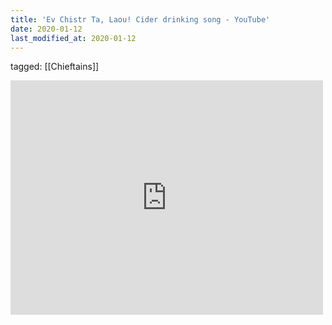 ```yaml
---
title: 'Ev Chistr Ta, Laou! Cider drinking song - YouTube'
date: 2020-01-12
last_modified_at: 2020-01-12
---
```

tagged: [[Chieftains]]
<iframe allow="accelerometer; autoplay; clipboard-write; encrypted-media; gyroscope; picture-in-picture" allowfullscreen="" frameborder="0" height="375" id="youtube_iframe" src="https://www.youtube.com/embed/ikBYAnzICsc?feature=oembed&amp;enablejsapi=1&amp;origin=https://safe.txmblr.com&amp;wmode=opaque" width="500"></iframe>